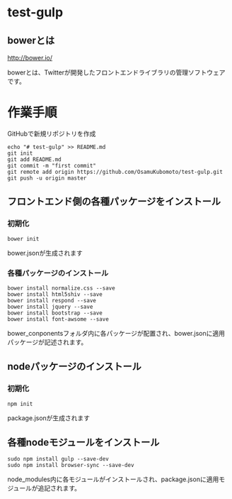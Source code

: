 # test-gulp

## bowerとは
http://bower.io/

bowerとは、Twitterが開発したフロントエンドライブラリの管理ソフトウェアです。

# 作業手順

GitHubで新規リポジトリを作成

    echo "# test-gulp" >> README.md
    git init
    git add README.md
    git commit -m "first commit"
    git remote add origin https://github.com/OsamuKubomoto/test-gulp.git
    git push -u origin master

## フロントエンド側の各種パッケージをインストール

### 初期化

    bower init

bower.jsonが生成されます

### 各種パッケージのインストール

    bower install normalize.css --save
    bower install html5shiv --save
    bower install respond --save
    bower install jquery --save
    bower install bootstrap --save
    bower install font-awsome --save

bower_conponentsフォルダ内に各パッケージが配置され、bower.jsonに適用パッケージが記述されます。

## nodeパッケージのインストール

### 初期化

    npm init

package.jsonが生成されます

## 各種nodeモジュールをインストール

    sudo npm install gulp --save-dev
    sudo npm install browser-sync --save-dev

node_modules内に各モジュールがインストールされ、package.jsonに適用モジュールが追記されます。
